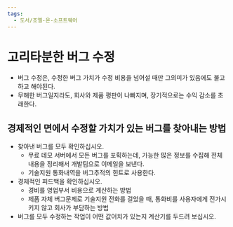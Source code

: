 ```yaml
---
tags:
  - 도서/조엘-온-소프트웨어
---
```


# 고리타분한 버그 수정

- 버그 수정은, 수정한 버그 가치가 수정 비용을 넘어설 때만 그의미가 있음에도 불고하고 해야된다.
- 무해한 버그일지라도, 회사와 제품 평판이 나빠지며, 장기적으로는 수익 감소를 초래한다. 

## 경제적인 면에서 수정할 가치가 있는 버그를 찾아내는 방법

- 찾아낸 버그를 모두 확인하십시오.
  - 무료 데모 서버에서 모든 버그를 포획하는데, 가능한 많은 정보를 수집해 전체 내용을 정리해서 개발팀으로 이메일을 보낸다.
  - 기술지원 통화내역을 버그추적의 힌트로 사용한다.
- 경제적인 피드백을 확인하십시오.
  - 경비를 영업부서 비용으로 계산하는 방법
  - 제품 자체 버그문제로 기술지원 전화를 걸었을 때, 통화비를 사용자에게 전가시키지 않고 회사가 부담하는 방법
- 버그를 모두 수정하는 작업이 어떤 값어치가 있는지 계산기를 두드려 보십시오.